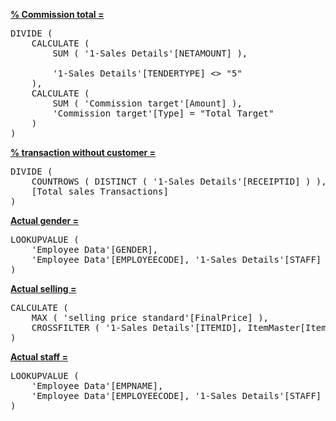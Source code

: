 <a href="red">**% Commission total =**</a>
<pre>
DIVIDE (
    CALCULATE (
        SUM ( '1-Sales Details'[NETAMOUNT] ),
       
        '1-Sales Details'[TENDERTYPE] <> "5"
    ),
    CALCULATE (
        SUM ( 'Commission target'[Amount] ),
        'Commission target'[Type] = "Total Target"
    )
)
</pre>

<a href="red">**% transaction without customer =**</a>
<pre>
DIVIDE (
    COUNTROWS ( DISTINCT ( '1-Sales Details'[RECEIPTID] ) ),
    [Total sales Transactions]
)
</pre>

<a href="red">**Actual gender =**</a>
<pre>
LOOKUPVALUE (
    'Employee Data'[GENDER],
    'Employee Data'[EMPLOYEECODE], '1-Sales Details'[STAFF]
)
</pre>

<a href="red">**Actual selling =**</a>
<pre>
CALCULATE (
    MAX ( 'selling price standard'[FinalPrice] ),
    CROSSFILTER ( '1-Sales Details'[ITEMID], ItemMaster[Itemcode], BOTH )
)
</pre>

<a href="red">**Actual staff =**</a>
<pre>
LOOKUPVALUE (
    'Employee Data'[EMPNAME],
    'Employee Data'[EMPLOYEECODE], '1-Sales Details'[STAFF]
)
</pre>

